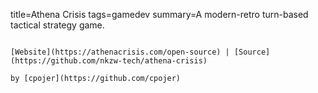 title=Athena Crisis
tags=gamedev
summary=A modern-retro turn-based tactical strategy game.
~~~~~~

[Website](https://athenacrisis.com/open-source) | [Source](https://github.com/nkzw-tech/athena-crisis)

by [cpojer](https://github.com/cpojer)

